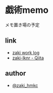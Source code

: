 # 戯術memo

メモ置き場の予定

## link

- [zaki work log](https://zaki-hmkc.hatenablog.com/)
- [zaki-lknr - Qiita](https://qiita.com/zaki-lknr)

## author

- [@zaki_hmkc](https://twitter.com/zaki_hmkc)
